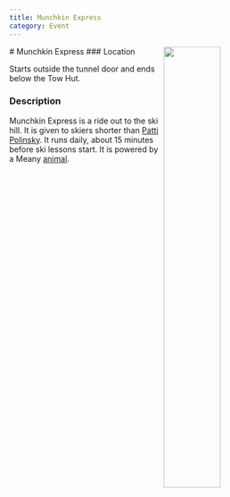 ```yaml
---
title: Munchkin Express
category: Event
---
```

<img src="/img/2011-Moose.jpeg" style="width: 45%;" align="right">
# Munchkin Express
### Location

Starts outside the tunnel door and ends below the Tow Hut.

### Description

Munchkin Express is a ride out to the ski hill. It is given to skiers shorter than [Patti Polinsky](/Person/Patti-Polinsky). It runs daily, about 15 minutes before ski lessons start. It is powered by a Meany [animal](Machines).

